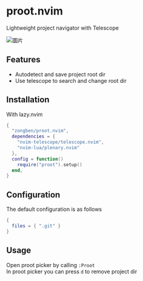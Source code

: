 # proot.nvim

Lightweight project navigator with Telescope

![圖片](https://github.com/user-attachments/assets/d21f7614-a361-4496-8033-83b8bf058c7e)

## Features

* Autodetect and save project root dir
* Use telescope to search and change root dir

## Installation

With lazy.nvim
```lua
{
  "zongben/proot.nvim",
  dependencies = {
    "nvim-telescope/telescope.nvim",
    "nvim-lua/plenary.nvim"
  },
  config = function()
    require("proot").setup()
  end,
}
```

## Configuration

The default configuration is as follows
```lua
{
  files = { ".git" }
}
```

## Usage

Open proot picker by calling `:Proot`  
In proot picker you can press `d` to remove project dir
